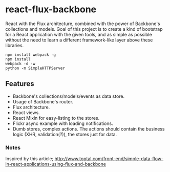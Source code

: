react-flux-backbone
===================

React with the Flux architecture, combined with the power of Backbone's collections and models.
Goal of this project is to create a kind of bootstrap for a React application with the given tools, 
and as simple as possible without the need to learn a different framework-like layer above these libraries.

````
npm install webpack -g
npm install
webpack -d -w
python -m SimpleHTTPServer
````

## Features
- Backbone's collections/models/events as data store.
- Usage of Backbone's router.
- Flux architecture.
- React views.
- React Mixin for easy-listing to the stores.
- Flickr async example with loading notifications.
- Dumb stores, complex actions. The actions should contain the business logic (XHR, validation(?)), 
the stores just for data.

### Notes
Inspired by this article; http://www.toptal.com/front-end/simple-data-flow-in-react-applications-using-flux-and-backbone
